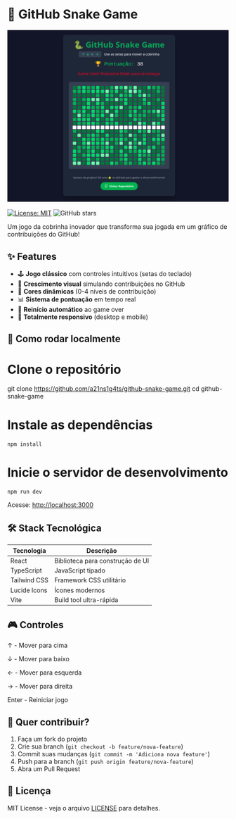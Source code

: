 # 🐍 GitHub Snake Game

![Screenshot](screenshot.png "Screenshot")

[![License: MIT](https://img.shields.io/badge/License-MIT-green.svg)](https://opensource.org/licenses/MIT)
![GitHub stars](https://img.shields.io/github/stars/a21ns1g4ts/github-snake-game?style=social)

Um jogo da cobrinha inovador que transforma sua jogada em um gráfico de contribuições do GitHub!

## ✨ Features

- 🕹️ **Jogo clássico** com controles intuitivos (setas do teclado)
- 🌱 **Crescimento visual** simulando contribuições no GitHub
- 🎨 **Cores dinâmicas** (0-4 níveis de contribuição)
- 📊 **Sistema de pontuação** em tempo real
- 🔄 **Reinício automático** ao game over
- 📱 **Totalmente responsivo** (desktop e mobile)

## 🚀 Como rodar localmente

# Clone o repositório
git clone https://github.com/a21ns1g4ts/github-snake-game.git
cd github-snake-game

# Instale as dependências
    npm install

# Inicie o servidor de desenvolvimento
    npm run dev

Acesse: [http://localhost:3000](http://localhost:3000)

## 🛠 Stack Tecnológica

| Tecnologia       | Descrição                          |
|------------------|------------------------------------|
| React           | Biblioteca para construção de UI   |
| TypeScript      | JavaScript tipado                  |
| Tailwind CSS    | Framework CSS utilitário           |
| Lucide Icons    | Ícones modernos                    |
| Vite            | Build tool ultra-rápida            |

## 🎮 Controles

↑ - Mover para cima

↓ - Mover para baixo

← - Mover para esquerda

→ - Mover para direita

Enter - Reiniciar jogo

## 🤝 Quer contribuir?

1. Faça um fork do projeto
2. Crie sua branch (`git checkout -b feature/nova-feature`)
3. Commit suas mudanças (`git commit -m 'Adiciona nova feature'`)
4. Push para a branch (`git push origin feature/nova-feature`)
5. Abra um Pull Request

## 📄 Licença

MIT License - veja o arquivo [LICENSE](LICENSE) para detalhes.
